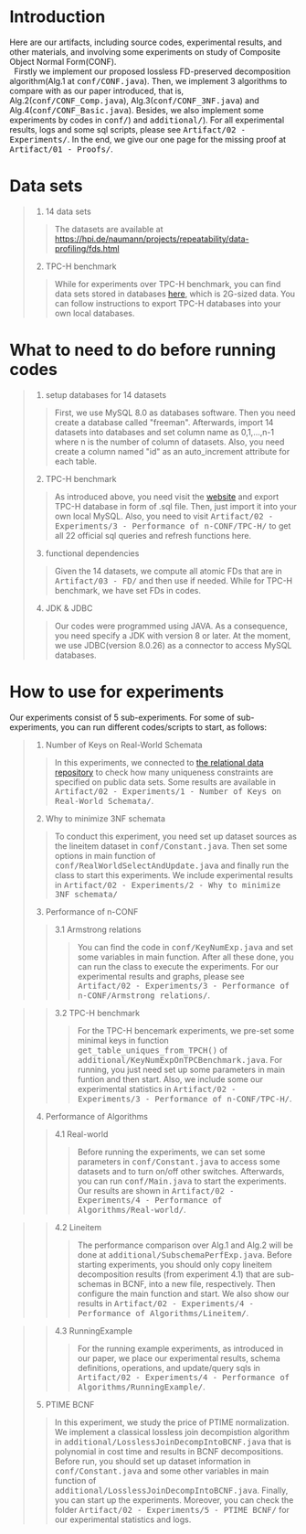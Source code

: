 # Introduction
Here are our artifacts, including source codes, experimental results, and other materials, and involving some experiments on study of Composite Object Normal Form(CONF).\
&nbsp;&nbsp;Firstly we implement our proposed lossless FD-preserved decomposition algorithm(Alg.1 at <kbd>conf/CONF.java</kbd>).
Then, we implement 3 algorithms to compare with as our paper introduced, that is, Alg.2(<kbd>conf/CONF_Comp.java</kbd>), Alg.3(<kbd>conf/CONF_3NF.java</kbd>) and Alg.4(<kbd>conf/CONF_Basic.java</kbd>). Besides, we also implement some experiments by codes in <kbd>conf/</kbd>) and <kbd>additional/</kbd>). For all experimental results, logs and some sql scripts, please see <kbd>Artifact/02 - Experiments/</kbd>. In the end, we give our one page for the missing proof at <kbd>Artifact/01 - Proofs/</kbd>.
# Data sets
> 1. 14 data sets
>> The datasets are available at https://hpi.de/naumann/projects/repeatability/data-profiling/fds.html
> 2. TPC-H benchmark
>> While for experiments over TPC-H benchmark, you can find data sets stored in databases [here](https://relational.fit.cvut.cz/dataset/TPCH), which is 2G-sized data. You can follow instructions to export TPC-H databases into your own local databases.
# What to need to do before running codes
> 1. setup databases for 14 datasets
>> First, we use MySQL 8.0 as databases software. Then you need create a database called "freeman". Afterwards, import 14 datasets into databases and set column name as 0,1,...,n-1 where n is the number of column of datasets. Also, you need create a column named "id" as an auto_increment attribute for each table.
> 2. TPC-H benchmark
>> As introduced above, you need visit the [website](https://relational.fit.cvut.cz/dataset/TPCH) and export TPC-H database in form of .sql file. Then, just import it into your own local MySQL. Also, you need to visit <kbd>Artifact/02 - Experiments/3 - Performance of n-CONF/TPC-H/</kbd> to get all 22 official sql queries and refresh functions here.
>3. functional dependencies
>> Given the 14 datasets, we compute all atomic FDs that are in <kbd>Artifact/03 - FD/</kbd> and then use if needed. While for TPC-H benchmark, we have set FDs in codes.
>4. JDK & JDBC
>> Our codes were programmed using JAVA. As a consequence, you need specify a JDK with version 8 or later. At the moment, we use JDBC(version 8.0.26) as a connector to access MySQL databases.
# How to use for experiments
Our experiments consist of 5 sub-experiments. For some of sub-experiments, you can run different codes/scripts to start, as follows:
>1. Number of Keys on Real-World Schemata
>> In this experiments, we connected to [the relational data
repository](https://relational.fit.cvut.cz) to check how many uniqueness constraints are specified on public data sets. Some results are available in <kbd>Artifact/02 - Experiments/1 - Number of Keys on Real-World Schemata/</kbd>.
>2. Why to minimize 3NF schemata
>> To conduct this experiment, you need set up dataset sources as the lineitem dataset in <kbd>conf/Constant.java</kbd>. Then set some options in main function of <kbd>conf/RealWorldSelectAndUpdate.java</kbd> and finally run the class to start this experiments. We include experimental results in <kbd>Artifact/02 - Experiments/2 - Why to minimize 3NF schemata/</kbd>
> 3. Performance of n-CONF
>> 3.1 Armstrong relations
>>> You can find the code in <kbd>conf/KeyNumExp.java</kbd> and set some variables in main function. After all these done, you can run the class to execute the experiments. For our experimental results and graphs, please see <kbd>Artifact/02 - Experiments/3 - Performance of n-CONF/Armstrong relations/</kbd>.

>> 3.2 TPC-H benchmark
>>> For the TPC-H bencemark experiments, we pre-set some minimal keys in function <kbd>get_table_uniques_from_TPCH()</kbd> of <kbd>additional/KeyNumExpOnTPCBenchmark.java</kbd>. For running, you just need set up some parameters in main funtion and then start. Also, we include some our experimental statistics in <kbd>Artifact/02 - Experiments/3 - Performance of n-CONF/TPC-H/</kbd>.
> 4. Performance of Algorithms
>> 4.1 Real-world
>>> Before running the experiments, we can set some parameters in <kbd>conf/Constant.java</kbd> to access some datasets and to turn on/off other switches. Afterwards, you can run <kbd>conf/Main.java</kbd> to start the experiments. Our results are shown in <kbd>Artifact/02 - Experiments/4 - Performance of Algorithms/Real-world/</kbd>.

>> 4.2 Lineitem
>>> The performance comparison over Alg.1 and Alg.2 will be done at <kbd>additional/SubschemaPerfExp.java</kbd>. Before starting experiments, you should only copy lineitem decomposition results (from experiment 4.1) that are sub-schemas in BCNF, into a new file, respectively. Then configure the main function and start. We also show our results in <kbd>Artifact/02 - Experiments/4 - Performance of Algorithms/Lineitem/</kbd>.

>> 4.3 RunningExample
>>> For the running example experiments, as introduced in our paper, we place our experimental results, schema definitions, operations, and update/query sqls in <kbd>Artifact/02 - Experiments/4 - Performance of Algorithms/RunningExample/</kbd>.
> 5. PTIME BCNF
>> In this experiment, we study the price of PTIME normalization. We implement a classical lossless join decompistion algorithm in <kbd>additional/LosslessJoinDecompIntoBCNF.java</kbd> that is polynomial in cost time and results in BCNF decompositions. Before run, you should set up dataset information in <kbd>conf/Constant.java</kbd> and some other variables in main function of <kbd>additional/LosslessJoinDecompIntoBCNF.java</kbd>. Finally, you can start up the experiments. Moreover, you can check the folder <kbd>Artifact/02 - Experiments/5 - PTIME BCNF/</kbd> for our experimental statistics and logs.
